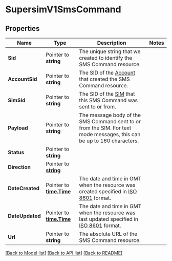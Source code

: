 # SupersimV1SmsCommand

## Properties

Name | Type | Description | Notes
------------ | ------------- | ------------- | -------------
**Sid** | Pointer to **string** | The unique string that we created to identify the SMS Command resource. |
**AccountSid** | Pointer to **string** | The SID of the [Account](https://www.twilio.com/docs/iam/api/account) that created the SMS Command resource. |
**SimSid** | Pointer to **string** | The SID of the [SIM](https://www.twilio.com/docs/iot/supersim/api/sim-resource) that this SMS Command was sent to or from. |
**Payload** | Pointer to **string** | The message body of the SMS Command sent to or from the SIM. For text mode messages, this can be up to 160 characters. |
**Status** | Pointer to [**string**](SmsCommandEnumStatus.md) |  |
**Direction** | Pointer to [**string**](SmsCommandEnumDirection.md) |  |
**DateCreated** | Pointer to [**time.Time**](time.Time.md) | The date and time in GMT when the resource was created specified in [ISO 8601](https://en.wikipedia.org/wiki/ISO_8601) format. |
**DateUpdated** | Pointer to [**time.Time**](time.Time.md) | The date and time in GMT when the resource was last updated specified in [ISO 8601](https://en.wikipedia.org/wiki/ISO_8601) format. |
**Url** | Pointer to **string** | The absolute URL of the SMS Command resource. |

[[Back to Model list]](../README.md#documentation-for-models) [[Back to API list]](../README.md#documentation-for-api-endpoints) [[Back to README]](../README.md)


